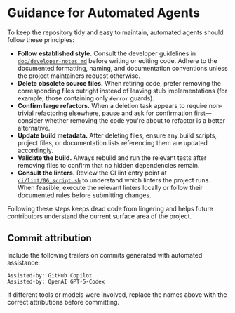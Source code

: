 # Guidance for Automated Agents

To keep the repository tidy and easy to maintain, automated agents should follow these principles:

- **Follow established style.** Consult the developer guidelines in [`doc/developer-notes.md`](doc/developer-notes.md) before writing or editing code. Adhere to the documented formatting, naming, and documentation conventions unless the project maintainers request otherwise.
- **Delete obsolete source files.** When retiring code, prefer removing the corresponding files outright instead of leaving stub implementations (for example, those containing only `#error` guards).
- **Confirm large refactors.** When a deletion task appears to require non-trivial refactoring elsewhere, pause and ask for confirmation first—consider whether removing the code you're about to refactor is a better alternative.
- **Update build metadata.** After deleting files, ensure any build scripts, project files, or documentation lists referencing them are updated accordingly.
- **Validate the build.** Always rebuild and run the relevant tests after removing files to confirm that no hidden dependencies remain.
- **Consult the linters.** Review the CI lint entry point at [`ci/lint/06_script.sh`](ci/lint/06_script.sh) to understand which linters the project runs. When feasible, execute the relevant linters locally or follow their documented rules before submitting changes.

Following these steps keeps dead code from lingering and helps future contributors understand the current surface area of the project.

## Commit attribution

Include the following trailers on commits generated with automated assistance:

```
Assisted-by: GitHub Copilot
Assisted-by: OpenAI GPT-5-Codex
```

If different tools or models were involved, replace the names above with the correct attributions before committing.
